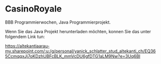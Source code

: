 # CasinoRoyale
BBB Programmierwochen, Java Programmierprojekt.

Wenn Sie das Java Projekt herunterladen möchten, konnen Sie das unter folgendem Link tun:

https://altekantiaarau-my.sharepoint.com/:u:/g/personal/yanick_schlatter_stud_altekanti_ch/EQ365CcmqqxJj7oKDzhUBFcBLK_mmVcDU6gfDTG1aLM9Nw?e=3Uq6BI
